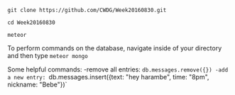 `git clone https://github.com/CWDG/Week20160830.git `

`cd Week20160830`

`meteor`

To perform commands on the database, navigate inside of your directory and then type
`meteor mongo`

Some helpful commands:
-remove all entries: `db.messages.remove({})
-add a new entry: `db.messages.insert({text: "hey harambe", time: "8pm", nickname: "Bebe"})`
